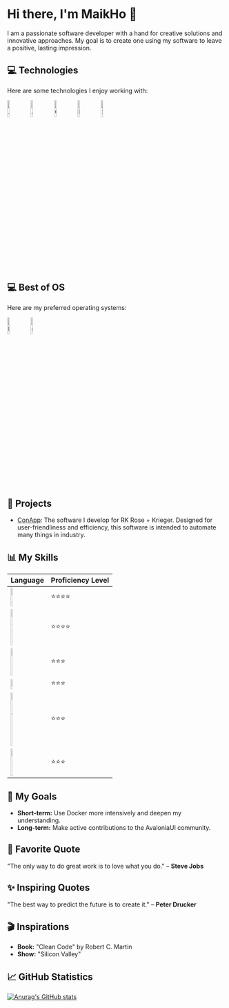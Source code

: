 
# Hi there, I'm MaikHo 👋

I am a passionate software developer with a hand for creative solutions and innovative approaches. My goal is to create one using my software to leave a positive, lasting impression.

## 💻 Technologies
Here are some technologies I enjoy working with:
<p> 
 
 <img width="10%" src="https://www.vectorlogo.zone/logos/dotnet/dotnet-ar21.svg" alt=".NET">
 <img width="10%" src="https://www.vectorlogo.zone/logos/avaloniauinet/avaloniauinet-ar21.svg" alt="AvaloniaUI">
 <img width="10%" src="https://www.vectorlogo.zone/logos/git-scm/git-scm-ar21.svg" alt="Git">
 <img width="10%" src="https://www.vectorlogo.zone/logos/docker/docker-ar21.svg" alt="Docker">
 <img width="10%" src="https://www.vectorlogo.zone/logos/sqlite/sqlite-ar21.svg" alt="SQLite"> 
</p>

## 💻 Best of OS
Here are my preferred operating systems:
<p> 
 
 <img width="10%" src="https://www.vectorlogo.zone/logos/linux/linux-ar21.svg" alt="Linux">
 <img width="10%" src="https://www.vectorlogo.zone/logos/apple/apple-icon.svg" alt="macOS">
 
</p>


## 🚀 Projects
- [ConApp](https://github.com/sorry/RK_privat): The software I develop for RK Rose + Krieger. Designed for user-friendliness and efficiency, this software is intended to automate many things in industry.

## 📊 My Skills
| Language | Proficiency Level |
|--------------|----------------|
| <img width="15%" src="https://upload.wikimedia.org/wikipedia/commons/b/bd/Logo_C_sharp.svg" alt="C#"> | ⭐⭐⭐⭐         |
| <img width="20%" src="https://www.vectorlogo.zone/logos/java/java-ar21.svg" alt="Java"> | ⭐⭐⭐⭐          |
| <img width="15%" src="https://simpleicons.org/icons/cplusplus.svg" alt="C++"> | ⭐⭐⭐           |
| <img width="15%" src="https://simpleicons.org/icons/c.svg" alt="C"> | ⭐⭐⭐           |
| <img width="15%" src="https://simpleicons.org/icons/kotlin.svg" alt="Kotlin"> | ⭐⭐⭐           |
| <img width="20%" src="https://www.vectorlogo.zone/logos/php/php-ar21.svg" alt="PHP"> | ⭐⭐⭐           |

## 🎯 My Goals
- **Short-term:** Use Docker more intensively and deepen my understanding.
- **Long-term:** Make active contributions to the AvaloniaUI community.

## 💬 Favorite Quote
"The only way to do great work is to love what you do." – **Steve Jobs**

## ✨ Inspiring Quotes
"The best way to predict the future is to create it." – **Peter Drucker**

## 🎬 Inspirations
- **Book:** "Clean Code" by Robert C. Martin
- **Show:** "Silicon Valley"

## 📈 GitHub Statistics
[![Anurag's GitHub stats](https://github-readme-stats.vercel.app/api?username=MaikHo&show_icons=true&theme=dracula&count_private=true)](https://github.com/anuraghazra/github-readme-stats)
